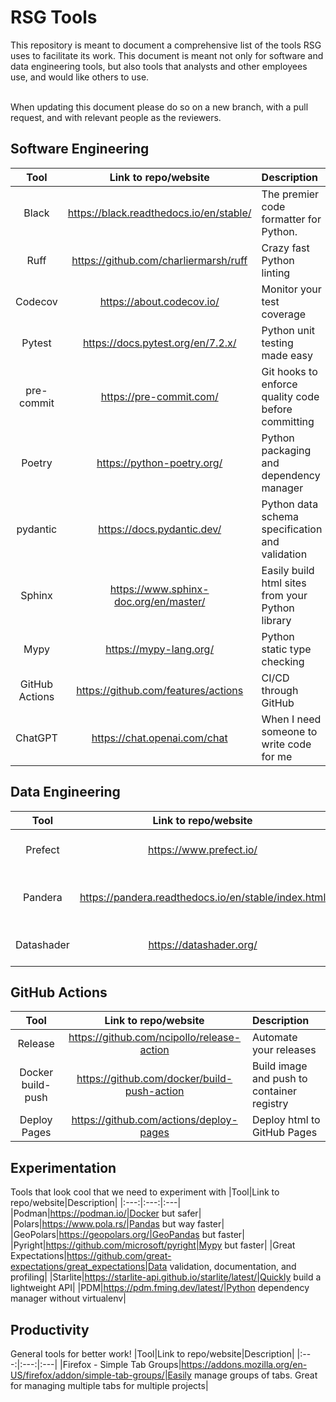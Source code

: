 # RSG Tools
This repository is meant to document a comprehensive list of the tools RSG uses to facilitate its work. This document is meant not only for software and data engineering tools, but also tools that analysts and other employees use, and would like others to use.<br/><br/>

When updating this document please do so on a new branch, with a pull request, and with relevant people as the reviewers.

## Software Engineering
|Tool|Link to repo/website|Description|
|:---:|:---:|:---|
|Black|https://black.readthedocs.io/en/stable/|The premier code formatter for Python.|
|Ruff|https://github.com/charliermarsh/ruff|Crazy fast Python linting|
|Codecov|https://about.codecov.io/|Monitor your test coverage|
|Pytest|https://docs.pytest.org/en/7.2.x/|Python unit testing made easy|
|pre-commit|https://pre-commit.com/|Git hooks to enforce quality code before committing|
|Poetry|https://python-poetry.org/|Python packaging and dependency manager|
|pydantic|https://docs.pydantic.dev/|Python data schema specification and validation|
|Sphinx|https://www.sphinx-doc.org/en/master/|Easily build html sites from your Python library|
|Mypy|https://mypy-lang.org/|Python static type checking|
|GitHub Actions|https://github.com/features/actions|CI/CD through GitHub|
|ChatGPT|https://chat.openai.com/chat|When I need someone to write code for me|


## Data Engineering
|Tool|Link to repo/website|Description|
|:---:|:---:|:---|
|Prefect|https://www.prefect.io/|Python data pipeline coordination|
|Pandera|https://pandera.readthedocs.io/en/stable/index.html|DataFrame type hinting and validation|
|Datashader|https://datashader.org/|Visualize BIG data quickly|


## GitHub Actions
|Tool|Link to repo/website|Description|
|:---:|:---:|:---|
|Release|https://github.com/ncipollo/release-action|Automate your releases|
|Docker build-push|https://github.com/docker/build-push-action|Build image and push to container registry|
|Deploy Pages|https://github.com/actions/deploy-pages|Deploy html to GitHub Pages|

## Experimentation
Tools that look cool that we need to experiment with
|Tool|Link to repo/website|Description|
|:---:|:---:|:---|
|Podman|https://podman.io/|Docker but safer|
|Polars|https://www.pola.rs/|Pandas but way faster|
|GeoPolars|https://geopolars.org/|GeoPandas but faster|
|Pyright|https://github.com/microsoft/pyright|Mypy but faster|
|Great Expectations|https://github.com/great-expectations/great_expectations|Data validation, documentation, and profiling|
|Starlite|https://starlite-api.github.io/starlite/latest/|Quickly build a lightweight API|
|PDM|https://pdm.fming.dev/latest/|Python dependency manager without virtualenv|


## Productivity
General tools for better work!
|Tool|Link to repo/website|Description|
|:---:|:---:|:---|
|Firefox - Simple Tab Groups|https://addons.mozilla.org/en-US/firefox/addon/simple-tab-groups/|Easily manage groups of tabs. Great for managing multiple tabs for multiple projects|
